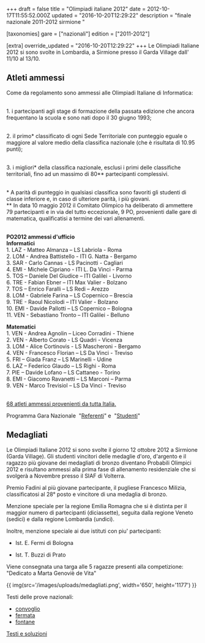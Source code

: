 +++
draft = false
title = "Olimpiadi italiane 2012"
date = 2012-10-17T11:55:52.000Z
updated = "2016-10-20T12:29:22"
description = "finale nazionale 2011-2012 sirmione "

[taxonomies]
gare = ["nazionali"]
edition = ["2011-2012"]

[extra]
override_updated = "2016-10-20T12:29:22"
+++
Le Olimpiadi Italiane 2012 si sono svolte in Lombardia, a Sirmione presso il Garda Village dall' 11/10 al 13/10.

## Atleti ammessi

Come da regolamento sono ammessi alle Olimpiadi Italiane di Informatica:

<br/> 1. i partecipanti agli stage di formazione della passata edizione che ancora frequentano la scuola e sono nati dopo il 30 giugno 1993;

<br/> 2. il primo\* classificato di ogni Sede Territoriale con punteggio eguale o maggiore al valore medio della classifica nazionale (che è risultata di 10.95 punti);

<br/> 3. i migliori\* della classifica nazionale, esclusi i primi delle classifiche territoriali, fino ad un massimo di 80\*\* partecipanti complessivi.

<br/> \* A parità di punteggio in qualsiasi classifica sono favoriti gli studenti di classe inferiore e, in caso di ulteriore parità, i più giovani.<br/> \*\* In data 10 maggio 2012 il Comitato Olimpico ha deliberato di ammettere 79 partecipanti e in via del tutto eccezionale, 9 PO, provenienti dalle gare di matematica, qualificatisi a termine dei vari allenamenti.

**<br/> PO2012 ammessi d'ufficio<br/> Informatici**<br/> 1. LAZ - Matteo Almanza – LS Labriola - Roma<br/> 2. LOM - Andrea Battistello - ITI G. Natta - Bergamo<br/> 3. SAR - Carlo Cannas - LS Pacinotti - Cagliari<br/> 4. EMI - Michele Cipriano - ITI L. Da Vinci - Parma<br/> 5. TOS – Daniele Del Giudice – ITI Galilei - Livorno<br/> 6. TRE - Fabian Ebner – ITI Max Valier - Bolzano<br/> 7. TOS – Enrico Faralli – LS Redi – Arezzo<br/> 8. LOM - Gabriele Farina – LS Copernico – Brescia<br/> 9. TRE - Raoul Nicolodi – ITI Valier - Bolzano<br/> 10. EMI - Davide Pallotti – LS Copernico – Bologna<br/> 11. VEN - Sebastiano Tronto – ITI Galilei - Belluno

**Matematici**<br/> 1. VEN - Andrea Agnolin – Liceo Corradini - Thiene<br/> 2. VEN - Alberto Corato - LS Quadri - Vicenza<br/> 3. LOM - Alice Cortinovis - LS Mascheroni - Bergamo<br/> 4. VEN - Francesco Florian – LS Da Vinci - Treviso<br/> 5. FRI – Giada Franz – LS Marinelli - Udine<br/> 6. LAZ – Federico Glaudo – LS Righi - Roma<br/> 7. PIE – Davide Lofano – LS Cattaneo - Torino<br/> 8. EMI - Giacomo Ravanetti – LS Marconi – Parma<br/> 9. VEN - Marco Trevisiol – LS Da Vinci - Treviso

<br/>[68 atleti ammessi provenienti da tutta Italia](/oldsite/124/atleti%20ammessi%20-%20definitiva.xls)[.](/oldsite/124/atleti%20ammessi.xls)

Programma Gara Nazionale  "[Referenti](http://backup.olimpiadi-informatica.it/files/OII-Programma%20referenti.pdf)" e  "[Studenti](http://backup.olimpiadi-informatica.it/files/OII-Programma%20studenti.pdf)"

## Medagliati

Le Olimpiadi Italiane 2012 si sono svolte il giorno 12 ottobre 2012 a Sirmione (Garda Village). Gli studenti vincitori delle medaglie d'oro, d'argento e il ragazzo più giovane dei medagliati di bronzo diventano Probabili Olimpici 2012 e risultano ammessi alla prima fase di allenamento residenziale che si svolgerà a Novembre presso il SIAF di Volterra.

Premio Fadini al più giovane partecipante, il pugliese Francesco Milizia, classificatosi al 28° posto e vincitore di una medaglia di bronzo.

Menzione speciale per la regione Emilia Romagna che si è distinta per il maggior numero di partecipanti (diciassette), seguita dalla regione Veneto (sedici) e dalla regione Lombardia (undici).

Inoltre, menzione speciale ai due istituti con piu' partecipanti:

- Ist. E. Fermi di Bologna

- Ist. T. Buzzi di Prato

Viene consegnata una targa alle 5 ragazze presenti alla competizione: "Dedicato a Marta Genoviè de Vita"

{{ img(src='/images/uploads/medagliati.png', width='650', height='1177') }}

Testi delle prove nazionali:

- [convoglio](http://backup.olimpiadi-informatica.it/files/convoglio.pdf)
- [fermata](http://backup.olimpiadi-informatica.it/files/fermata.pdf)
- [fontane](http://backup.olimpiadi-informatica.it/files/fontane.pdf)

[Testi e soluzioni](http://backup.olimpiadi-informatica.it/files/testi%20e%20soluzioni_OII%202012.pdf)
